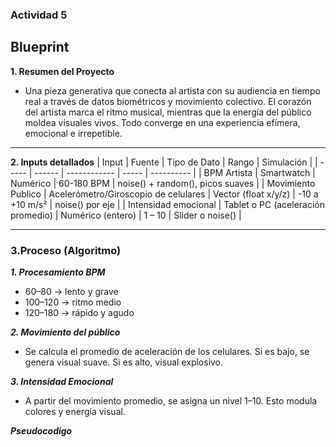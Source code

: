 ### Actividad 5

## Blueprint 

**1. Resumen del Proyecto**
- Una pieza generativa que conecta al artista con su audiencia en tiempo real a través de datos biométricos y movimiento colectivo. El corazón del artista marca el ritmo musical,
mientras que la energía del público moldea visuales vivos. Todo converge en una experiencia efímera, emocional e irrepetible.

________________________________________________________

**2. Inputs detallados**
| Input | Fuente | Tipo de Dato | Rango | Simulación |
| ----- | ------ | ------------ | ----- | ---------- |
| BPM Artista | Smartwatch  | Numérico | 60-180 BPM | noise() + random(), picos suaves |
| Movimiento Publico | Acelerómetro/Giroscopio de celulares | Vector (float x/y/z) | -10 a +10 m/s² | noise() por eje |
| Intensidad emocional | Tablet o PC (aceleración promedio) | Numérico (entero) | 1 – 10 | Slider o noise() |

________________________________________________________

### 3.Proceso (Algoritmo)

***1. Procesamiento BPM***
- 60–80 → lento y grave
- 100–120 → ritmo medio
- 120–180 → rápido y agudo

***2. Movimiento del público***
- Se calcula el promedio de aceleración de los celulares. Si es bajo, se genera visual suave. Si es alto, visual explosivo.

***3. Intensidad Emocional***
- A partir del movimiento promedio, se asigna un nivel 1–10. Esto modula colores y energía visual.

***Pseudocodigo***





















































































